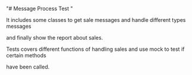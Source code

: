"# Message Process Test " 

It includes some classes to get sale messages and handle different types messages

and finally show the report about sales.

Tests covers different functions of handling sales and use mock to test if certain methods 

have been called.
